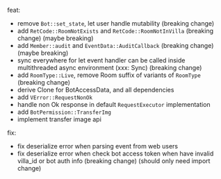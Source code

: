 feat:

- remove `Bot::set_state`, let user handle mutability (breaking change)
- add `RetCode::RoomNotExists` and `RetCode::RoomNotInVilla` (breaking change)
  (maybe breaking)
- add `Member::audit` and `EventData::AuditCallback` (breaking change)
  (maybe breaking)
- sync everywhere for let event handler can be called inside multithreaded async environment (xxx: Sync) (breaking
  change)
- add `RoomType::Live`, remove Room suffix of variants of `RoomType` (breaking change)
- derive Clone for BotAccessData, and all dependencies
- add `VError::RequestNonOk`
- handle non Ok response in default `RequestExecutor` implementation
- add `BotPermission::TransferImg`
- implement transfer image api

fix:

- fix deserialize error when parsing event from web users
- fix deserialize error when check bot access token when have invalid villa_id or bot auth info (breaking change)
  (should only need import change)